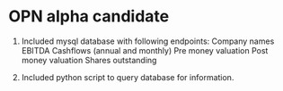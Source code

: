 # OPN alpha candidate

1. Included mysql database with following endpoints: 
Company names
EBITDA
Cashflows (annual and monthly)
Pre money valuation
Post money valuation
Shares outstanding

2. Included python script to query database for information. 


